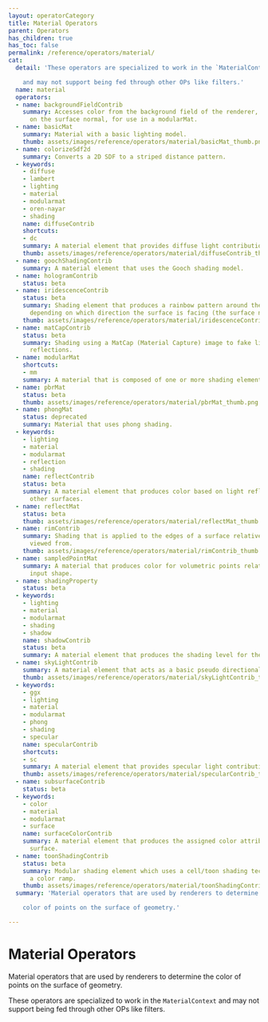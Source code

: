 ```yaml
---
layout: operatorCategory
title: Material Operators
parent: Operators
has_children: true
has_toc: false
permalink: /reference/operators/material/
cat:
  detail: 'These operators are specialized to work in the `MaterialContext`

    and may not support being fed through other OPs like filters.'
  name: material
  operators:
  - name: backgroundFieldContrib
    summary: Accesses color from the background field of the renderer, which is based
      on the surface normal, for use in a modularMat.
  - name: basicMat
    summary: Material with a basic lighting model.
    thumb: assets/images/reference/operators/material/basicMat_thumb.png
  - name: colorizeSdf2d
    summary: Converts a 2D SDF to a striped distance pattern.
  - keywords:
    - diffuse
    - lambert
    - lighting
    - material
    - modularmat
    - oren-nayar
    - shading
    name: diffuseContrib
    shortcuts:
    - dc
    summary: A material element that provides diffuse light contribution.
    thumb: assets/images/reference/operators/material/diffuseContrib_thumb.png
  - name: goochShadingContrib
    summary: A material element that uses the Gooch shading model.
  - name: hologramContrib
    status: beta
  - name: iridescenceContrib
    status: beta
    summary: Shading element that produces a rainbow pattern around the edges of shapes,
      depending on which direction the surface is facing (the surface normal).
    thumb: assets/images/reference/operators/material/iridescenceContrib_thumb.png
  - name: matCapContrib
    status: beta
    summary: Shading using a MatCap (Material Capture) image to fake lighting and
      reflections.
  - name: modularMat
    shortcuts:
    - mm
    summary: A material that is composed of one or more shading elements.
  - name: pbrMat
    status: beta
    thumb: assets/images/reference/operators/material/pbrMat_thumb.png
  - name: phongMat
    status: deprecated
    summary: Material that uses phong shading.
  - keywords:
    - lighting
    - material
    - modularmat
    - reflection
    - shading
    name: reflectContrib
    status: beta
    summary: A material element that produces color based on light reflected from
      other surfaces.
  - name: reflectMat
    status: beta
    thumb: assets/images/reference/operators/material/reflectMat_thumb.png
  - name: rimContrib
    summary: Shading that is applied to the edges of a surface relative to where it's
      viewed from.
    thumb: assets/images/reference/operators/material/rimContrib_thumb.png
  - name: sampledPointMat
    summary: A material that produces color for volumetric points relative to the
      input shape.
  - name: shadingProperty
    status: beta
  - keywords:
    - lighting
    - material
    - modularmat
    - shading
    - shadow
    name: shadowContrib
    status: beta
    summary: A material element that produces the shading level for the surface.
  - name: skyLightContrib
    summary: A material element that acts as a basic pseudo directional light.
    thumb: assets/images/reference/operators/material/skyLightContrib_thumb.png
  - keywords:
    - ggx
    - lighting
    - material
    - modularmat
    - phong
    - shading
    - specular
    name: specularContrib
    shortcuts:
    - sc
    summary: A material element that provides specular light contribution.
    thumb: assets/images/reference/operators/material/specularContrib_thumb.png
  - name: subsurfaceContrib
    status: beta
  - keywords:
    - color
    - material
    - modularmat
    - surface
    name: surfaceColorContrib
    summary: A material element that produces the assigned color attribute for the
      surface.
  - name: toonShadingContrib
    status: beta
    summary: Modular shading element which uses a cell/toon shading technique with
      a color ramp.
    thumb: assets/images/reference/operators/material/toonShadingContrib_thumb.png
  summary: 'Material operators that are used by renderers to determine the

    color of points on the surface of geometry.'

---
```


# Material Operators

Material operators that are used by renderers to determine the
color of points on the surface of geometry.

These operators are specialized to work in the `MaterialContext`
and may not support being fed through other OPs like filters.
